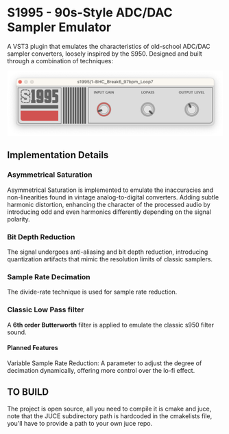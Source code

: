 # S1995 - 90s-Style ADC/DAC Sampler Emulator

A  VST3 plugin that emulates the characteristics of old-school ADC/DAC sampler converters, loosely inspired by the S950. Designed and built through a combination of techniques:

![](./Assets/image.png)

## Implementation Details

### Asymmetrical Saturation
Asymmetrical Saturation is implemented to emulate the inaccuracies and non-linearities found in vintage analog-to-digital converters. Adding subtle harmonic distortion, enhancing the character of the processed audio by introducing odd and even harmonics differently depending on the signal polarity.

### Bit Depth Reduction
The signal undergoes anti-aliasing and bit depth reduction, introducing quantization artifacts that mimic the resolution limits of classic samplers.

### Sample Rate Decimation
The divide-rate technique is used for sample rate reduction.

### Classic Low Pass filter
A **6th order Butterworth** filter is applied to emulate the classic s950 filter sound.

#### Planned Features

Variable Sample Rate Reduction: A parameter to adjust the degree of decimation dynamically, offering more control over the lo-fi effect.




## TO BUILD
The project is open source, all you need to compile it is cmake and juce, note that the JUCE subdirectory path is hardcoded in the cmakelists file, you'll have to provide a path to your own juce repo.
